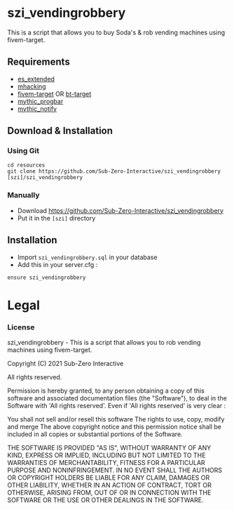 # szi_vendingrobbery
This is a script that allows you to buy Soda's & rob vending machines using fivem-target.

## Requirements
- [es_extended](https://github.com/esx-framework/es_extended/tree/legacy)
- [mhacking](https://github.com/GHMatti/FiveM-Scripts/tree/master/mhacking)
- [fivem-target](https://github.com/meta-hub/fivem-target) OR [bt-target](https://github.com/brentN5/bt-target)
- [mythic_progbar](https://github.com/HalCroves/mythic_progbar)
- [mythic_notify](https://github.com/JayMontana36/mythic_notify)

## Download & Installation

### Using Git
```
cd resources
git clone https://github.com/Sub-Zero-Interactive/szi_vendingrobbery [szi]/szi_vendingrobbery
```

### Manually
- Download https://github.com/Sub-Zero-Interactive/szi_vendingrobbery
- Put it in the `[szi]` directory


## Installation
- Import `szi_vendingrobbery.sql` in your database
- Add this in your server.cfg :

```
ensure szi_vendingrobbery
```

# Legal
### License
szi_vendingrobbery - This is a script that allows you to rob vending machines using fivem-target.

Copyright (C) 2021 Sub-Zero Interactive

All rights reserved.

Permission is hereby granted, to any person obtaining a copy
of this software and associated documentation files (the "Software"), to deal
in the Software with 'All rights reserved'. Even if 'All rights reserved' is very clear :

  You shall not sell and/or resell this software
  The rights to use, copy, modify and merge
  The above copyright notice and this permission notice shall be included in all copies or substantial portions of the Software.

THE SOFTWARE IS PROVIDED "AS IS", WITHOUT WARRANTY OF ANY KIND, EXPRESS OR
IMPLIED, INCLUDING BUT NOT LIMITED TO THE WARRANTIES OF MERCHANTABILITY,
FITNESS FOR A PARTICULAR PURPOSE AND NONINFRINGEMENT. IN NO EVENT SHALL THE
AUTHORS OR COPYRIGHT HOLDERS BE LIABLE FOR ANY CLAIM, DAMAGES OR OTHER
LIABILITY, WHETHER IN AN ACTION OF CONTRACT, TORT OR OTHERWISE, ARISING FROM,
OUT OF OR IN CONNECTION WITH THE SOFTWARE OR THE USE OR OTHER DEALINGS IN THE
SOFTWARE.
